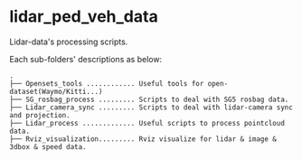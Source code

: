 # lidar_ped_veh_data

Lidar-data's processing scripts.

Each sub-folders' descriptions as below:
```
.
├── Opensets_tools ............ Useful tools for open-dataset(Waymo/Kitti...)
├── SG_rosbag_process ......... Scripts to deal with SG5 rosbag data.
├── Lidar_camera_sync ......... Scripts to deal with lidar-camera sync and projection.
├── Lidar_process ............. Useful scripts to process pointcloud data.
├── Rviz_visualization......... Rviz visualize for lidar & image & 3dbox & speed data.
```


